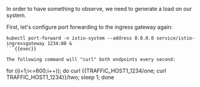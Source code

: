 
In order to have something to observe, we need to generate a load on our system.

First, let's configure port forwarding to the ingress gateway again:

```shell
kubectl port-forward -n istio-system --address 0.0.0.0 service/istio-ingressgateway 1234:80 &
```{{exec}}

The following command will "curl" both endpoints every second:

```
for ((i=1;i<=600;i++)); do curl {{TRAFFIC_HOST1_1234/one; curl TRAFFIC_HOST1_1234}}/two; sleep 1; done
```{{exec}}
